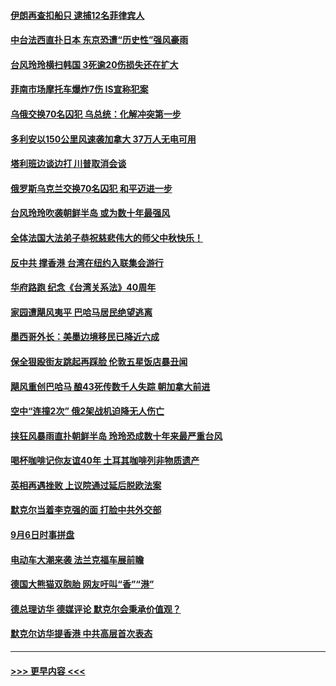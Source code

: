 #### [伊朗再查扣船只 逮捕12名菲律宾人](../pages/prog202/a102660415.md?t=09080844) 
#### [中台法西直扑日本 东京恐遭“历史性”强风豪雨](../pages/prog202/a102660408.md?t=09080844) 
#### [台风玲玲横扫韩国 3死逾20伤损失还在扩大](../pages/prog202/a102660397.md?t=09080844) 
#### [菲南市场摩托车爆炸7伤 IS宣称犯案](../pages/prog202/a102660390.md?t=09080844) 
#### [乌俄交换70名囚犯 乌总统：化解冲突第一步](../pages/prog202/a102660357.md?t=09080844) 
#### [多利安以150公里风速袭加拿大 37万人无电可用](../pages/prog202/a102660351.md?t=09080844) 
#### [塔利班边谈边打 川普取消会谈](../pages/prog202/a102660347.md?t=09080844) 
#### [俄罗斯乌克兰交换70名囚犯 和平迈进一步](../pages/prog202/a102660210.md?t=09080844) 
#### [台风玲玲吹袭朝鲜半岛 或为数十年最强风](../pages/prog202/a102660214.md?t=09080844) 
#### [全体法国大法弟子恭祝慈悲伟大的师父中秋快乐！](../pages/prog202/a102660196.md?t=09080844) 
#### [反中共 撑香港 台湾在纽约入联集会游行](../pages/prog202/a102660192.md?t=09080844) 
#### [华府路跑  纪念《台湾关系法》40周年](../pages/prog202/a102660173.md?t=09080844) 
#### [家园遭飓风夷平 巴哈马居民绝望逃离](../pages/prog202/a102660120.md?t=09080844) 
#### [墨西哥外长：美墨边境移民已降近六成](../pages/prog202/a102660104.md?t=09080844) 
#### [保全狠殴街友跳起再踩脸 伦敦五星饭店暴丑闻](../pages/prog202/a102659942.md?t=09080844) 
#### [飓风重创巴哈马 酿43死传数千人失踪 朝加拿大前进](../pages/prog202/a102659869.md?t=09080844) 
#### [空中“连撞2次” 俄2架战机迫降无人伤亡](../pages/prog202/a102659838.md?t=09080844) 
#### [挟狂风暴雨直扑朝鲜半岛 玲玲恐成数十年来最严重台风](../pages/prog202/a102659797.md?t=09080844) 
#### [喝杯咖啡记你友谊40年 土耳其咖啡列非物质遗产](../pages/prog202/a102659734.md?t=09080844) 
#### [英相再遇挫败 上议院通过延后脱欧法案](../pages/prog202/a102659709.md?t=09080844) 
#### [默克尔当着李克强的面 打脸中共外交部](../pages/prog202/a102659708.md?t=09080844) 
#### [9月6日时事拼盘](../pages/prog202/a102659531.md?t=09080844) 
#### [电动车大潮来袭 法兰克福车展前瞻](../pages/prog202/a102659509.md?t=09080844) 
#### [德国大熊猫双胞胎 网友吁叫“香”“港”](../pages/prog202/a102659393.md?t=09080844) 
#### [德总理访华  德媒评论  默克尔会秉承价值观？](../pages/prog202/a102659368.md?t=09080844) 
#### [默克尔访华提香港 中共高层首次表态](../pages/prog202/a102659358.md?t=09080844) 

----
#### [ >>> 更早内容 <<< ](../indexes/prog202-earlier.md)
